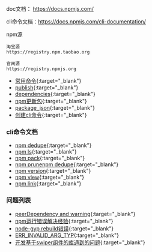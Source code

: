 doc文档： https://docs.npmjs.com/

cli命令文档：https://docs.npmjs.com/cli-documentation/



npm源

```
淘宝源
https://registry.npm.taobao.org

官网源
https://registry.npmjs.org
```



* [常用命令](./常用命令.md){:target="_blank"}
* [publish](./publish.md){:target="_blank"}
* [dependencies](./dependencies.md){:target="_blank"}
* [npm更新包](./npm更新包.md){:target="_blank"}
* [package_json](./package_json.md){:target="_blank"}
* [创建cli命令](#创建cli命令){:target="_blank"}



### cli命令文档

* [npm dedupe](./cli命令文档/npm_dedupe.md){:target="_blank"}
* [npm ls](./cli命令文档/npm_ls.md){:target="_blank"}
* [npm pack](./cli命令文档/npm_pack.md){:target="_blank"}
* [npm prunenpm dedupe](./cli命令文档/npm_prune.md){:target="_blank"}
* [npm version](./cli命令文档/npm_version.md){:target="_blank"}
* [npm view](./cli命令文档/npm_view.md){:target="_blank"}
* [npm link](./cli命令文档/npm_link.md){:target="_blank"}



### 问题列表

* [peerDependency and warning](./遇到过的问题/peerDependency_and_warning.md){:target="_blank"}
* [npm运行错误解决经验](./遇到过的问题/npm运行错误解决经验.md){:target="_blank"}
* [node-gyp rebuild错误](./遇到过的问题/node-gyp-rebuild错误.md){:target="_blank"}
* [ERR_INVALID_ARG_TYP](./遇到过的问题/ERR_INVALID_ARG_TYP.md){:target="_blank"}
* [开发基于swiper组件的库遇到的问题](./遇到过的问题/开发基于swiper组件的库遇到的问题.md){:target="_blank"}

